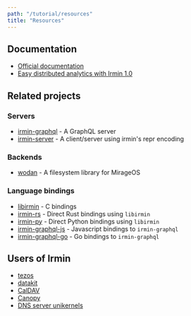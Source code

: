 ```yaml
---
path: "/tutorial/resources"
title: "Resources"
---
```


## Documentation

- [Official documentation](https://mirage.github.io/irmin/)
- [Easy distributed analytics with Irmin 1.0](https://mirage.io/blog/irmin-1.0)

## Related projects

### Servers

- [irmin-graphql](https://github.com/mirage/irmin) - A GraphQL server
- [irmin-server](https://github.com/mirage/irmin-server) - A client/server using
  irmin's repr encoding

### Backends

- [wodan](https://github.com/mirage/wodan) - A filesystem library for MirageOS

### Language bindings

- [libirmin](https://github.com/mirage/irmin) - C bindings
- [irmin-rs](https://github.com/mirage/irmin-rs) - Direct Rust bindings using
  `libirmin`
- [irmin-py](https://github.com/mirage/irmin-py) - Direct Python bindings using
  `libirmin`
- [irmin-graphql-js](https://github.com/zshipko/irmin-graphql-js) - Javascript
  bindings to `irmin-graphql`
- [irmin-graphql-go](https://github.com/zshipko/irmin-graphql-go) - Go bindings
  to `irmin-graphql`

## Users of Irmin

- [tezos](https://tezos.com)
- [datakit](https://github.com/moby/datakit)
- [CalDAV](https://github.com/roburio/caldav)
- [Canopy](https://github.com/engil/Canopy)
- [DNS server unikernels](https://github.com/roburio/unikernels)
